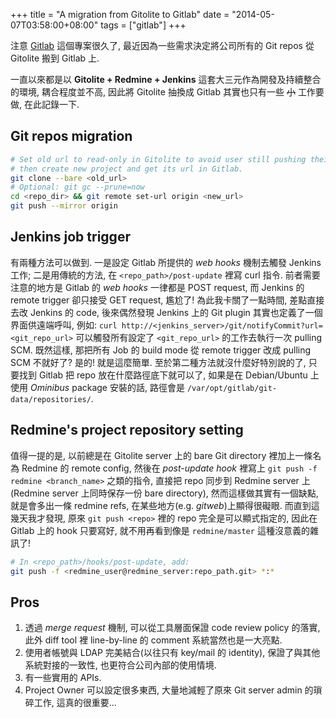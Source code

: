 +++
title = "A migration from Gitolite to Gitlab"
date = "2014-05-07T03:58:00+08:00"
tags = ["gitlab"]
+++

注意 [Gitlab](https://www.gitlab.com/) 這個專案很久了, 最近因為一些需求決定將公司所有的 Git repos 從 Gitolite 搬到 Gitlab 上.

一直以來都是以 **Gitolite + Redmine + Jenkins** 這套大三元作為開發及持續整合的環境, 耦合程度並不高, 因此將 Gitolite 抽換成 Gitlab 其實也只有一些 ~~小~~ 工作要做, 在此記錄一下.

## Git repos migration
```bash
# Set old url to read-only in Gitolite to avoid user still pushing their codes onto,
# then create new project and get its url in Gitlab.
git clone --bare <old_url>
# Optional: git gc --prune=now
cd <repo_dir> && git remote set-url origin <new_url>
git push --mirror origin
```

## Jenkins job trigger

有兩種方法可以做到. 一是設定 Gitlab 所提供的 *web hooks* 機制去觸發 Jenkins 工作; 二是用傳統的方法, 在 `<repo_path>/post-update` 裡寫 curl 指令. 前者需要注意的地方是 Gitlab 的 *web hooks* 一律都是 POST request, 而 Jenkins 的 remote trigger 卻只接受 GET request, 尷尬了! 為此我卡關了一點時間, 差點直接去改 Jenkins 的 code, 後來偶然發現 Jenkins 上的 Git plugin 其實也定義了一個界面供遠端呼叫, 例如: `curl http://<jenkins_server>/git/notifyCommit?url=<git_repo_url>` 可以觸發所有設定了 `<git_repo_url>` 的工作去執行一次 pulling SCM. 既然這樣, 那把所有 Job 的 build mode 從 remote trigger 改成 pulling SCM 不就好了? 是的! 就是這麼簡單.
至於第二種方法就沒什麼好特別說的了, 只要找到 Gitlab 把 repo 放在什麼路徑底下就可以了, 如果是在 Debian/Ubuntu 上使用 *Ominibus* package 安裝的話, 路徑會是 `/var/opt/gitlab/git-data/repositories/`.

## Redmine's project repository setting

值得一提的是, 以前總是在 Gitolite server 上的 bare Git directory 裡加上一條名為 Redmine 的 remote config, 然後在 *post-update hook* 裡寫上 `git push -f redmine <branch_name>` 之類的指令, 直接把 repo 同步到 Redmine server 上(Redmine server 上同時保存一份 bare directory), 然而這樣做其實有一個缺點, 就是會多出一條 redmine refs, 在某些地方(e.g. *gitweb*)上顯得很礙眼. 而直到這幾天我才發現, 原來 `git push <repo>` 裡的 repo 完全是可以顯式指定的, 因此在 Gitlab 上的 hook 只要寫好, 就不用再看到像是 `redmine/master` 這種沒意義的雜訊了!
```bash
# In <repo_path>/hooks/post-update, add:
git push -f <redmine_user@redmine_server:repo_path.git> *:*
```

## Pros

1. 透過 *merge request* 機制, 可以從工具層面保證 code review policy 的落實, 此外 diff tool 裡 line-by-line 的 comment 系統當然也是一大亮點.
2. 使用者帳號與 LDAP 完美結合(以往只有 key/mail 的 identity), 保證了與其他系統對接的一致性, 也更符合公司內部的使用情境.
3. 有一些實用的 APIs.
4. Project Owner 可以設定很多東西, 大量地減輕了原來 Git server admin 的瑣碎工作, 這真的很重要...
